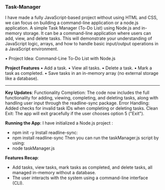 ### Task-Manager

I have made a fully JavaScript-based project without using HTML and CSS, we can focus on building a command-line application or a node.js application. 
 A simple Task Manager (To-Do List) using Node.js and in-memory storage. It can be a command-line application where users can add, view, and delete tasks.
This will demonstrate your understanding of JavaScript logic, arrays, and how to handle basic input/output operations in a JavaScript environment.

• Project Idea: Command-Line To-Do List with Node.js
 
**Project Features**
•	Add a task.
•	View all tasks.
•	Delete a task.
•	Mark a task as completed.
•	Save tasks in an in-memory array (no external storage like a database).
________________________________________
**Key Updates**:
Functionality Completion: The code now includes the full functionality for adding, viewing, completing, and deleting tasks, along with handling user input through the readline-sync package.
Error Handling: Added checks for invalid task IDs when completing or deleting tasks.
Clean Exit: The app will exit gracefully if the user chooses option 5 ("Exit").

**Running the App**:
I have initialized a Node.js project :
- npm init -y
Install readline-sync:
- npm install readline-sync
Then you can run the taskManager.js script by using:
- node taskManager.js

**Features Recap**:
- Add tasks, view tasks, mark tasks as completed, and delete tasks, all managed in-memory without a database.
- The user interacts with the system using a command-line interface (CLI).
